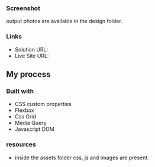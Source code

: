 
### Screenshot

output photos are available in the design folder.


### Links

- Solution URL: 
- Live Site URL:

## My process

### Built with

- CSS custom properties
- Flexbox
- Css Grid
- Media Query
- Javascript DOM


### resources
- inside the assets folder css, js and images are present.
